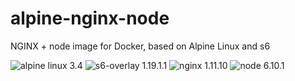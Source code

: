 # alpine-nginx-node
NGINX + node image for Docker, based on Alpine Linux and s6

![alpine linux 3.4](https://img.shields.io/badge/alpine%20linux-3.4-brightgreen.svg?style=flat-square) ![s6-overlay 1.19.1.1](https://img.shields.io/badge/s6--overlay-1.19.1.1-brightgreen.svg) ![nginx 1.11.10](https://img.shields.io/badge/nginx-1.11.10-brightgreen.svg?style=flat-square) ![node 6.10.1](https://img.shields.io/badge/node-6.10.1-brightgreen.svg?style=flat-square)
